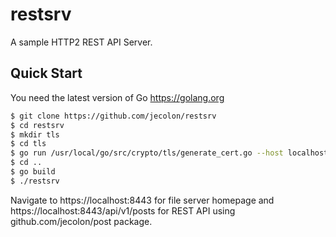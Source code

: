 # restsrv
A sample HTTP2 REST API Server.

## Quick Start
You need the latest version of Go https://golang.org

```bash
$ git clone https://github.com/jecolon/restsrv
$ cd restsrv
$ mkdir tls
$ cd tls
$ go run /usr/local/go/src/crypto/tls/generate_cert.go --host localhost
$ cd ..
$ go build
$ ./restsrv
```
Navigate to https://localhost:8443 for file server homepage and https://localhost:8443/api/v1/posts for REST API using 
github.com/jecolon/post package.
